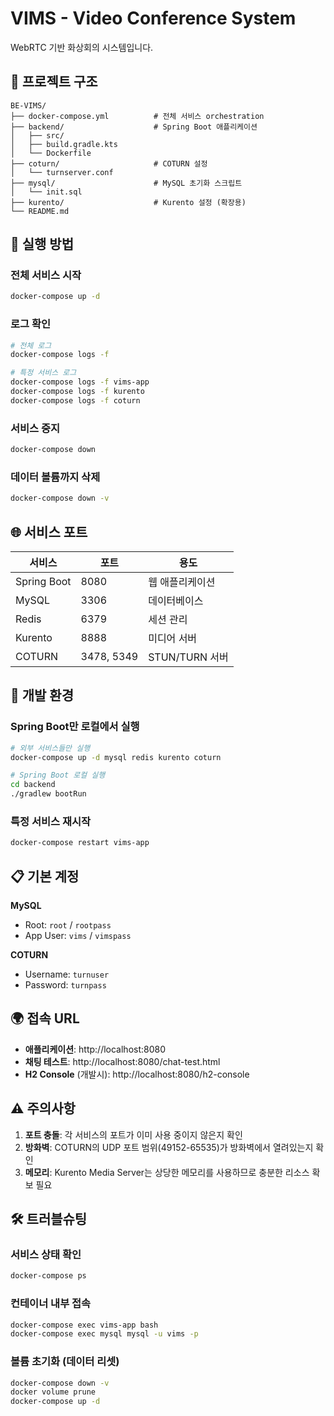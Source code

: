 # VIMS - Video Conference System

WebRTC 기반 화상회의 시스템입니다.

## 📁 프로젝트 구조

```
BE-VIMS/
├── docker-compose.yml          # 전체 서비스 orchestration
├── backend/                    # Spring Boot 애플리케이션
│   ├── src/
│   ├── build.gradle.kts
│   └── Dockerfile
├── coturn/                     # COTURN 설정
│   └── turnserver.conf
├── mysql/                      # MySQL 초기화 스크립트
│   └── init.sql
├── kurento/                    # Kurento 설정 (확장용)
└── README.md
```

## 🚀 실행 방법

### 전체 서비스 시작
```bash
docker-compose up -d
```

### 로그 확인
```bash
# 전체 로그
docker-compose logs -f

# 특정 서비스 로그
docker-compose logs -f vims-app
docker-compose logs -f kurento
docker-compose logs -f coturn
```

### 서비스 중지
```bash
docker-compose down
```

### 데이터 볼륨까지 삭제
```bash
docker-compose down -v
```

## 🌐 서비스 포트

| 서비스 | 포트 | 용도 |
|--------|------|------|
| Spring Boot | 8080 | 웹 애플리케이션 |
| MySQL | 3306 | 데이터베이스 |
| Redis | 6379 | 세션 관리 |
| Kurento | 8888 | 미디어 서버 |
| COTURN | 3478, 5349 | STUN/TURN 서버 |

## 🔧 개발 환경

### Spring Boot만 로컬에서 실행
```bash
# 외부 서비스들만 실행
docker-compose up -d mysql redis kurento coturn

# Spring Boot 로컬 실행
cd backend
./gradlew bootRun
```

### 특정 서비스 재시작
```bash
docker-compose restart vims-app
```

## 📋 기본 계정

**MySQL**
- Root: `root` / `rootpass`
- App User: `vims` / `vimspass`

**COTURN**
- Username: `turnuser`
- Password: `turnpass`

## 🌍 접속 URL

- **애플리케이션**: http://localhost:8080
- **채팅 테스트**: http://localhost:8080/chat-test.html
- **H2 Console** (개발시): http://localhost:8080/h2-console

## ⚠️ 주의사항

1. **포트 충돌**: 각 서비스의 포트가 이미 사용 중이지 않은지 확인
2. **방화벽**: COTURN의 UDP 포트 범위(49152-65535)가 방화벽에서 열려있는지 확인
3. **메모리**: Kurento Media Server는 상당한 메모리를 사용하므로 충분한 리소스 확보 필요

## 🛠️ 트러블슈팅

### 서비스 상태 확인
```bash
docker-compose ps
```

### 컨테이너 내부 접속
```bash
docker-compose exec vims-app bash
docker-compose exec mysql mysql -u vims -p
```

### 볼륨 초기화 (데이터 리셋)
```bash
docker-compose down -v
docker volume prune
docker-compose up -d
```
